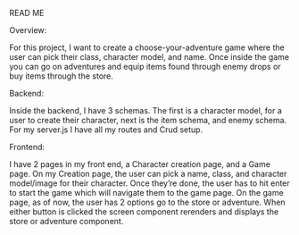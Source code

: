 READ ME

Overview:

For this project, I want to create a choose-your-adventure game where the user can pick their class, character model, and name. Once inside the game you can go on adventures and equip items found through enemy drops or buy items through the store.

Backend:

Inside the backend, I have 3 schemas. The first is a character model, for a user to create their character, next is the item schema, and enemy schema. For my server.js I have all my routes and Crud setup.

Frontend: 

I have 2 pages in my front end, a Character creation page, and a Game page. On my Creation page, the user can pick a name, class, and character model/image for their character. Once they’re done, the user has to hit enter to start the game which will navigate them to the game page. On the game page, as of now, the user has 2 options go to the store or adventure. When either button is clicked the screen component rerenders and displays the store or adventure component.    
